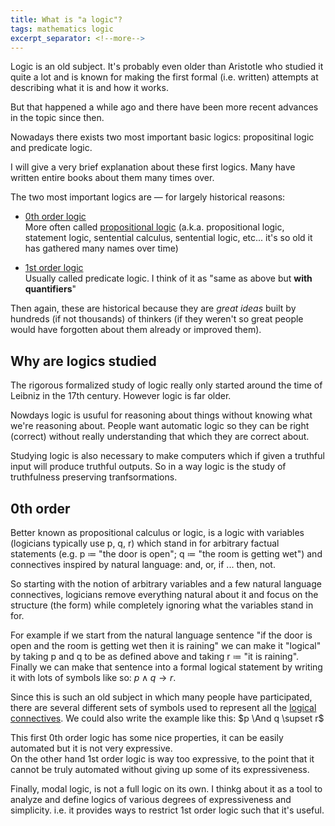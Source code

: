 ```yaml
---
title: What is "a logic"?
tags: mathematics logic
excerpt_separator: <!--more-->
---
```


Logic is an old subject. It's probably even older than Aristotle who studied it quite a lot and is known for making the first formal (i.e. written) attempts at describing what it is and how it works.

But that happened a while ago and there have been more recent advances in the topic since then.

Nowadays there exists two most important basic logics: propositinal logic and predicate logic.

I will give a very brief explanation about these first logics. Many have written entire books about them many times over.

<!--more-->

The two most important logics are — for largely historical reasons:

* [0th order logic](https://en.wikipedia.org/wiki/Zeroth-order_logic)  
	More often called [propositional logic](https://en.wikipedia.org/wiki/Propositional_calculus) (a.k.a. propositional logic, statement logic, sentential calculus, sentential logic, etc... it's so old it has gathered many names over time)

* [1st order logic](https://en.wikipedia.org/wiki/First-order_logic)  
	Usually called predicate logic. I think of it as "same as above but **with quantifiers**"


Then again, these are historical because they are _great ideas_ built by hundreds (if not thousands) of thinkers (if they weren't so great people would have forgotten about them already or improved them).


## Why are logics studied

The rigorous formalized study of logic really only started around the time of Leibniz in the 17th century. However logic is far older.

Nowdays logic is usuful for reasoning about things without knowing what we're reasoning about. People want automatic logic so they can be right (correct) without really understanding that which they are correct about.

Studying logic is also necessary to make computers which if given a truthful input will produce truthful outputs. So in a way logic is the study of truthfulness preserving tranfsormations.


## 0th order

Better known as propositional calculus or logic, is a logic with variables (logicians typically use p, q, r) which stand in for arbitrary factual statements (e.g. p &#x2254; "the door is open"; q &#x2254; "the room is getting wet") and connectives inspired by natural language: and, or, if ... then, not.

So starting with the notion of arbitrary variables and a few natural language connectives, logicians remove everything natural about it and focus on the structure (the form) while completely ignoring what the variables stand in for.

For example if we start from the natural language sentence "if the door is open and the room is getting wet then it is raining" we can make it "logical" by taking p and q to be as defined above and taking r &#x2254; "it is raining".  
Finally we can make that sentence into a formal logical statement by writing it with lots of symbols like so: $p \wedge q \rightarrow r$.

Since this is such an old subject in which many people have participated, there are several different sets of symbols used to represent all the [logical connectives](https://en.wikipedia.org/wiki/List_of_logic_symbols). We could also write the example like this: $p \And q \supset r$

This first 0th order logic has some nice properties, it can be easily automated but it is not very expressive.  
On the other hand 1st order logic is way too expressive, to the point that it cannot be truly automated without giving up some of its expressiveness.

Finally, modal logic, is not a full logic on its own. I thinkg about it as a tool to analyze and define logics of various degrees of expressiveness and simplicity. i.e. it provides ways to restrict 1st order logic such that it's useful.

